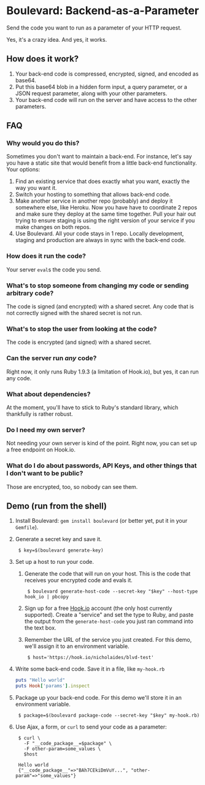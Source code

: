 # Boulevard: Backend-as-a-Parameter

Send the code you want to run as a parameter of your HTTP request.

Yes, it's a crazy idea.
And yes, it works.

## How does it work?

1. Your back-end code is compressed, encrypted, signed, and encoded as base64.
2. Put this base64 blob in a hidden form input, a query parameter, or a JSON request parameter, along with your other parameters.
3. Your back-end code will run on the server and have access to the other parameters.

## FAQ

### Why would you do this?
Sometimes you don't want to maintain a back-end.
For instance, let's say you have a static site that would benefit from a little back-end functionality.
Your options:

1. Find an existing service that does exactly what you want, exactly the way you want it.
2. Switch your hosting to something that allows back-end code.
3. Make another service in another repo (probably) and deploy it somewhere else, like Heroku.
  Now you have have to coordinate 2 repos and make sure they deploy at the same time together.
  Pull your hair out trying to ensure staging is using the right version of your service if you make changes on both repos.
4. Use Boulevard.
  All your code stays in 1 repo.
  Locally development, staging and production are always in sync with the back-end code.

### How does it run the code?
Your server `eval`s the code you send.

### What's to stop someone from changing my code or sending arbitrary code?
The code is signed (and encrypted) with a shared secret.
Any code that is not correctly signed with the shared secret is not run.

### What's to stop the user from looking at the code?
The code is encrypted (and signed) with a shared secret.

### Can the server run *any* code?
Right now, it only runs Ruby 1.9.3 (a limitation of Hook.io), but yes, it can run any code.

### What about dependencies?
At the moment, you'll have to stick to Ruby's standard library, which thankfully is rather robust.

### Do I need my own server?
Not needing your own server is kind of the point.
Right now, you can set up a free endpoint on Hook.io.

### What do I do about passwords, API Keys, and other things that I don't want to be public?
Those are encrypted, too, so nobody can see them.

## Demo (run from the shell)

1. Install Boulevard: `gem install boulevard` (or better yet, put it in your `Gemfile`).
2. Generate a secret key and save it.

        $ key=$(boulevard generate-key)

3. Set up a host to run your code.

    1. Generate the code that will run on your host.
      This is the code that receives your encrypted code and evals it.

            $ boulevard generate-host-code --secret-key "$key" --host-type hook_io | pbcopy

    2. Sign up for a free [Hook.io](https://hook.io) account (the only host currently supported).
      Create a "service" and set the type to Ruby, and paste the output from the `generate-host-code` you just ran command into the text box.

    3. Remember the URL of the service you just created.
      For this demo, we'll assign it to an environment variable.

            $ host='https://hook.io/nicholaides/blvd-test'

4. Write some back-end code.
  Save it in a file, like `my-hook.rb`

    ```ruby
    puts "Hello world"
    puts Hook['params'].inspect
    ```

5. Package up your back-end code.
  For this demo we'll store it in an environment variable.

        $ package=$(boulevard package-code --secret-key "$key" my-hook.rb)

6. Use Ajax, a form, or `curl` to send your code as a parameter:

        $ curl \
          -F "__code_package__=$package" \
          -F other-param=some_values \
          $host

        Hello world
        {"__code_package__"=>"BAh7CEkiDmVuY...", "other-param"=>"some_values"}
